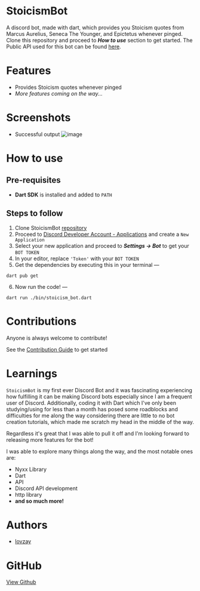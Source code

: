 # StoicismBot
A discord bot, made with dart, which provides you Stoicism quotes from Marcus Aurelius, Seneca The Younger, and Epictetus whenever pinged.
Clone this repository and proceed to ***How to use*** section to get started.
The Public API used for this bot can be found [here](https://stoic-quotes.com/api/quote).

# Features
* Provides Stoicism quotes whenever pinged
* _More features coming on the way..._

# Screenshots
* Successful output
![image](https://github.com/lovzay/stoicism_bot/assets/60774660/440bd702-80f3-43b4-907d-67bb9274719a)

# How to use
## Pre-requisites
* **Dart SDK** is installed and added to `PATH`
## Steps to follow 
1. Clone StoicismBot [repository](https://github.com/lovzay/stoicism_bot)
2. Proceed to [Discord Developer Account - Applications](https://discord.com/developers/applications) and create a `New Application`
3. Select your new application and proceed to ***Settings -> Bot*** to get your `BOT TOKEN`
4. In your editor, replace `'Token'` with your `BOT TOKEN`
5. Get the dependencies by executing this in your terminal —
```
dart pub get
```
6. Now run the code! —
```
dart run ./bin/stoicism_bot.dart
```

# Contributions

Anyone is always welcome to contribute!

See the [Contribution Guide](https://github.com/lovzay/stoicism_bot/blob/master/contributions.md) to get started

# Learnings
`StoicismBot` is my first ever Discord Bot and it was fascinating experiencing how fulfilling it can be making Discord bots especially since I am a frequent user of Discord. Additionally, coding it with Dart which I've only been studying/using for less than a month has posed some roadblocks and difficulties for me along the way considering there are little to no bot creation tutorials, which made me scratch my head in the middle of the way. 

Regardless it's great that I was able to pull it off and I'm looking forward to releasing more features for the bot!

I was able to explore many things along the way, and the most notable ones are:
* Nyxx Library
* Dart
* API
* Discord API development
* http library
* **and so much more!**

# Authors
* [lovzay](https://github.com/lovzay/)

# GitHub
[View Github](https://github.com/lovzay/stoicism_bot)
